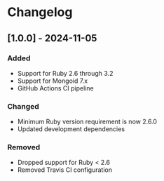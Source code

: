 # Changelog

## [1.0.0] - 2024-11-05
### Added
- Support for Ruby 2.6 through 3.2
- Support for Mongoid 7.x
- GitHub Actions CI pipeline

### Changed
- Minimum Ruby version requirement is now 2.6.0
- Updated development dependencies

### Removed
- Dropped support for Ruby < 2.6
- Removed Travis CI configuration
